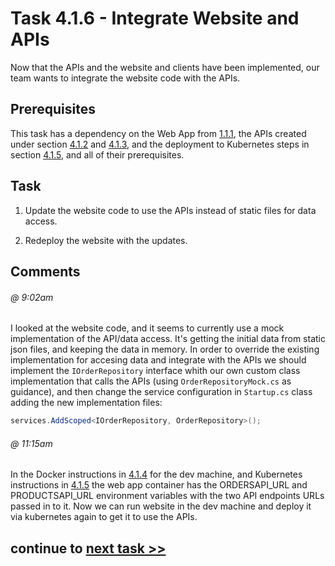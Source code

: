 # Task 4.1.6 - Integrate Website and APIs

Now that the APIs and the website and clients have been implemented, our team wants to integrate the website code with the APIs. 

## Prerequisites 

This task has a dependency on the Web App from [1.1.1](../1/111_BuildWebApp.md), the APIs created under section [4.1.2][412] and [4.1.3][413], and the deployment to Kubernetes steps in section [4.1.5][415], and all of their prerequisites.

## Task

1. Update the website code to use the APIs instead of static files for data access.

2. Redeploy the website with the updates.

## Comments

###### @ 9:02am
I looked at the website code, and it seems to currently use a mock implementation of the API/data access. It's getting the initial data from static json files, and keeping the data in memory. In order to override the existing implementation for accesing data and integrate with the APIs we should implement the `IOrderRepository` interface whith our own custom class implementation that calls the APIs (using `OrderRepositoryMock.cs` as guidance), and then change the service configuration in `Startup.cs` class adding the new implementation files:

 ```c#
services.AddScoped<IOrderRepository, OrderRepository>();
```

###### @ 11:15am
In the Docker instructions in [4.1.4][414] for the dev machine, and Kubernetes instructions in [4.1.5][415] the web app container has the ORDERSAPI_URL and PRODUCTSAPI_URL environment variables with the two API endpoints URLs passed in to it. Now we can run website in the dev machine and deploy it via kubernetes again to get it to use the APIs.

[412]: /stories/4/412_OrdersAPI.md
[413]: /stories/4/413_ProductsAPI.md
[414]: /stories/4/414_Docker.md
[415]: /stories/4/415_Kubernetes.md

## continue to [next task >> ](421_SetupVSTS.md)